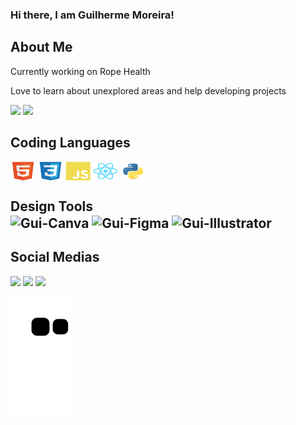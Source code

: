 ### Hi there, I am Guilherme Moreira!


<h2>About Me</h2>
<p>Currently working on <span href="https://www.ropehealth.com.br">Rope Health</span></p>
<p>Love to learn about unexplored areas and help developing projects</p>

<div>
  <img height="160cm" src="https://github-readme-stats.vercel.app/api?username=GrapUI&show_icons=true&theme=dark&include_all_commits=true&count_private=true"/>
  <img height="160cm" src="https://github-readme-stats.vercel.app/api/top-langs/?username=GrapUI&layout=compact&langs_count=16&theme=dark"/>
</div>

<h2>Coding Languages</h2>
<div style="display: inline_block">
  <img align="center" alt="Gui-HTML" height="30" width="40" src="https://raw.githubusercontent.com/devicons/devicon/master/icons/html5/html5-original.svg">
  <img align="center" alt="Gui-CSS" height="30" width="40" src="https://raw.githubusercontent.com/devicons/devicon/master/icons/css3/css3-original.svg">
  <img align="center" alt="Gui-Js" height="30" width="40" src="https://raw.githubusercontent.com/devicons/devicon/master/icons/javascript/javascript-plain.svg">
  <img align="center" alt="Gui-React" height="30" width="40" src="https://raw.githubusercontent.com/devicons/devicon/master/icons/react/react-original.svg">
  <img align="center" alt="Gui-Python" height="30" width="40" src="https://raw.githubusercontent.com/devicons/devicon/master/icons/python/python-original.svg">
</div>

<h2>Design Tools
<div>
  <img align="center" alt="Gui-Canva"  height="30" width="40" src="https://cdn.jsdelivr.net/gh/devicons/devicon/icons/canva/canva-original.svg"/>
  <img align="center" alt="Gui-Figma"  height="30" width="40" src="https://cdn.jsdelivr.net/gh/devicons/devicon/icons/figma/figma-original.svg"/>
  <img align="center" alt="Gui-Illustrator"  height="30" width="40" src="https://cdn.jsdelivr.net/gh/devicons/devicon/icons/illustrator/illustrator-line.svg"/>
</div>

<h2>Social Medias</h2>
<div> 
  <a href="https://instagram.com/guilherme_0606" target="_blank"><img src="https://img.shields.io/badge/-Instagram-%23E4405F?style=for-the-badge&logo=instagram&logoColor=white" target="_blank"></a>
  <a href = "mailto:guilhermemoreiravb@gmail.com"><img src="https://img.shields.io/badge/-Gmail-%23333?style=for-the-badge&logo=gmail&logoColor=white" target="_blank"></a>
  <a href="https://www.linkedin.com/in/guilherme-moreira-700472121/" target="_blank"><img src="https://img.shields.io/badge/-LinkedIn-%230077B5?style=for-the-badge&logo=linkedin&logoColor=white" target="_blank"></a> 
 
  ![Snake animation](https://github.com/GrapUI/GrapUI/blob/output/github-contribution-grid-snake.svg)
</div>
